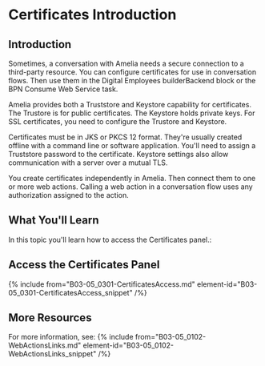 

# Certificates Introduction

## Introduction

Sometimes, a conversation with Amelia needs a secure connection to a third-party resource. You can configure certificates for use in conversation flows. Then use them in the Digital Employees builderBackend block or the BPN Consume Web Service task.

Amelia provides both a Truststore and Keystore capability for certificates. The Trustore is for public certificates. The Keystore holds private keys. For SSL certificates, you need to configure the Trustore and Keystore.

Certificates must be in JKS or PKCS 12 format. They're usually created offline with a command line or software application. You'll need to assign a Truststore password to the certificate. Keystore settings also allow communication with a server over a mutual TLS.

You create certificates independently in  Amelia. Then connect them to one or more web actions. Calling a web action in a conversation flow uses any authorization assigned to the action.

## What You'll Learn

In this topic you'll learn how to access the Certificates panel.:

## Access the Certificates Panel

{% include from="B03-05_0301-CertificatesAccess.md" element-id="B03-05_0301-CertificatesAccess_snippet" /%}

## More Resources

For more information, see:
{% include from="B03-05_0102-WebActionsLinks.md" element-id="B03-05_0102-WebActionsLinks_snippet" /%}

 
